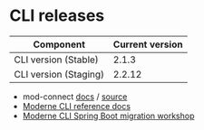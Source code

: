# CLI releases

| Component             | Current version |
| --------------------- |-----------------|
| CLI version (Stable)  | 2.1.3          |
| CLI version (Staging) | 2.2.12           |

* mod-connect [docs](https://moderneinc.github.io/mod-connect/) / [source](https://github.com/moderneinc/mod-connect)
* [Moderne CLI reference docs](../user-documentation/references/cli-reference.md)
* [Moderne CLI Spring Boot migration workshop](../user-documentation/workshops/spring-boot-migration-workshop/)
